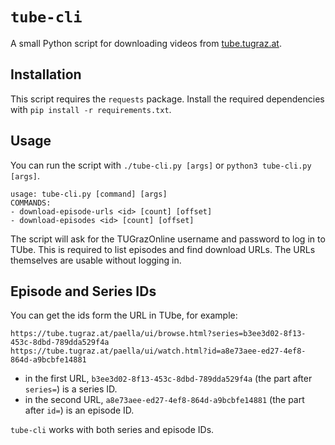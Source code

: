 # `tube-cli`

A small Python script for downloading videos from [tube.tugraz.at](https://tube.tugraz.at).

## Installation

This script requires the `requests` package. Install the required dependencies
with `pip install -r requirements.txt`.

## Usage

You can run the script with `./tube-cli.py [args]` or `python3 tube-cli.py
[args]`.

```
usage: tube-cli.py [command] [args]
COMMANDS:
- download-episode-urls <id> [count] [offset]
- download-episodes <id> [count] [offset]
```

The script will ask for the TUGrazOnline username and password to log in to
TUbe. This is required to list episodes and find download URLs. The URLs
themselves are usable without logging in.

## Episode and Series IDs

You can get the ids form the URL in TUbe, for example:

```
https://tube.tugraz.at/paella/ui/browse.html?series=b3ee3d02-8f13-453c-8dbd-789dda529f4a
https://tube.tugraz.at/paella/ui/watch.html?id=a8e73aee-ed27-4ef8-864d-a9bcbfe14881
```

- in the first URL, `b3ee3d02-8f13-453c-8dbd-789dda529f4a` (the part after
`series=`) is a series ID.
- in the second URL, `a8e73aee-ed27-4ef8-864d-a9bcbfe14881` (the part after
`id=`) is an episode ID.

`tube-cli` works with both series and episode IDs.
